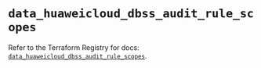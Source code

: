 # `data_huaweicloud_dbss_audit_rule_scopes`

Refer to the Terraform Registry for docs: [`data_huaweicloud_dbss_audit_rule_scopes`](https://registry.terraform.io/providers/huaweicloud/huaweicloud/1.71.1/docs/data-sources/dbss_audit_rule_scopes).
